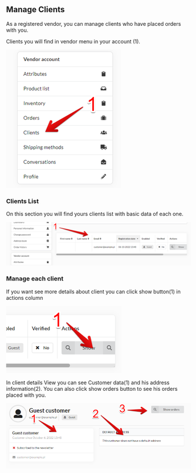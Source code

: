 ## Manage Clients

As a registered vendor, you can manage clients who have placed orders with you.

Clients you will find in vendor menu in your account (1).

![Clients in vendor menu](images/manage_clients.png)

### Clients List

On this section you will find yours clients list with basic data of each one.

![Clients list](images/clients_list.png)

### Manage each client

If you want see more details about client you can click show button(1) in actions column

![Clients show button](images/clients_show_button.png)

In client details View you can see Customer data(1) and his address information(2).
You can also click show orders button to see his orders placed with you.

![Clients show button](images/client-details.png)
